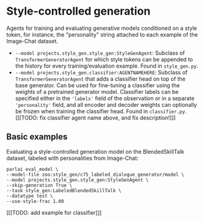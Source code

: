 # Style-controlled generation

Agents for training and evaluating generative models conditioned on a style token, for instance, the "personality" string attached to each example of the Image-Chat dataset.

- `--model projects.style_gen.style_gen:StyleGenAgent`: Subclass of `TransformerGeneratorAgent` for which style tokens can be appended to the history for every training/evaluation example. Found in `style_gen.py`.
- `--model projects.style_gen.classifier:AGENTNAMEHERE`: Subclass of `TransformerGeneratorAgent` that adds a classifier head on top of the base generator. Can be used for fine-tuning a classifier using the weights of a pretrained generator model. Classifier labels can be specified either in the `'labels'` field of the observation or in a separate `'personality'` field, and all encoder and decoder weights can optionally be frozen when training the classifier head. Found in `classifier.py`.
[[[TODO: fix classifier agent name above, and fix description!]]]

## Basic examples

Evaluating a style-controlled generation model on the BlendedSkillTalk dataset, labeled with personalities from Image-Chat:
```
parlai eval_model \
--model-file zoo:style_gen/c75_labeled_dialogue_generator/model \
--model projects.style_gen.style_gen:StyleGenAgent \
--skip-generation True \
--task style_gen:LabeledBlendedSkillTalk \
--datatype test \
--use-style-frac 1.00
```
[[[TODO: add example for classifier]]]
